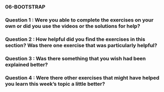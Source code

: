 ### 06-BOOTSTRAP

### Question 1 : Were you able to complete the exercises on your own or did you use the videos or the solutions for help?

### Question 2 : How helpful did you find the exercises in this section? Was there one exercise that was particularly helpful?

### Question 3 : Was there something that you wish had been explained better?

### Question 4 : Were there other exercises that might have helped you learn this week’s topic a little better?